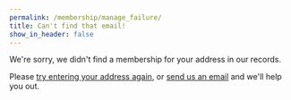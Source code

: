 ```yaml
---
permalink: /membership/manage_failure/
title: Can't find that email!
show_in_header: false
---
```


We're sorry, we didn't find a membership for <span id="email_addr">your address</span> in our records. 

Please [try entering your address again](/membership), or [send us an email](mailto:{{site.email}}) and we'll help you out.

<script>
    (function () {
        let params = new URLSearchParams(document.location.search);
        let name = params.get("email");

        if (name) {
        document.getElementById("email_addr").innerText = name;

        }

    })();
</script>